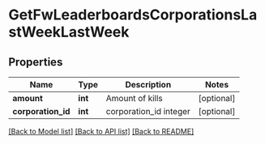 # GetFwLeaderboardsCorporationsLastWeekLastWeek

## Properties
Name | Type | Description | Notes
------------ | ------------- | ------------- | -------------
**amount** | **int** | Amount of kills | [optional] 
**corporation_id** | **int** | corporation_id integer | [optional] 

[[Back to Model list]](../README.md#documentation-for-models) [[Back to API list]](../README.md#documentation-for-api-endpoints) [[Back to README]](../README.md)


